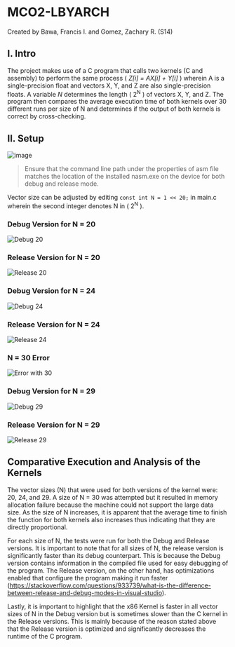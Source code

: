 # MCO2-LBYARCH
Created by Bawa, Francis I. and Gomez, Zachary R. (S14)

## I. Intro
The project makes use of a C program that calls two kernels (C and assembly) to perform the same process ( *Z[i] = AX[i] + Y[i]* ) wherein A is a single-precision float and vectors X, Y, and Z are also single-precision floats. A variable *N* determines the length ( 2<sup>N</sup> ) of vectors X, Y, and Z. The program then compares the average execution time of both kernels over 30 different runs per size of N and determines if the output of both kernels is correct by cross-checking.

## II. Setup
![image](https://github.com/gzachr/LBYARCH-x86-to-C-Interface-Project/assets/97268058/726c26e3-d2e5-4ecd-9352-a1facbca39e8)

> Ensure that the command line path under the properties of asm file matches the location of the installed nasm.exe on the device for both debug and release mode.

Vector size can be adjusted by editing `const int N = 1 << 20;` in main.c wherein the second integer denotes N in ( 2<sup>N</sup> ).

### Debug Version for N = 20
![Debug 20](https://github.com/gzachr/LBYARCH-x86-to-C-Interface-Project/assets/97230437/84b0a5f1-6157-4784-9d99-fd7ccaea4829)

### Release Version for N = 20
![Release 20](https://github.com/gzachr/LBYARCH-x86-to-C-Interface-Project/assets/97230437/f2207aad-9c7d-4cd6-9d5b-ee5f4a74b684)

### Debug Version for N = 24
![Debug 24](https://github.com/gzachr/LBYARCH-x86-to-C-Interface-Project/assets/97230437/b5f0537f-4365-41a9-8908-510c473afa16)

### Release Version for N = 24
![Release 24](https://github.com/gzachr/LBYARCH-x86-to-C-Interface-Project/assets/97230437/bd48ca5e-216d-4c18-bad7-8ee1ace24103)

### N = 30 Error
![Error with 30](https://github.com/gzachr/LBYARCH-x86-to-C-Interface-Project/assets/97230437/2512a7f1-5627-466c-b3a8-b2ad467ec464)

### Debug Version for N = 29
![Debug 29](https://github.com/gzachr/LBYARCH-x86-to-C-Interface-Project/assets/97230437/27157e2c-5882-475a-b83c-2b8b2c13a9d4)

### Release Version for N = 29
![Release 29](https://github.com/gzachr/LBYARCH-x86-to-C-Interface-Project/assets/97230437/3d968078-f648-45e3-a719-11051b36d8aa)

## Comparative Execution and Analysis of the Kernels

The vector sizes (N) that were used for both versions of the kernel were: 20, 24, and 29. A size of N = 30 was attempted but it resulted in memory allocation failure because the machine could not support the large data size. As the size of N increases, it is apparent that the average time to finish the function for both kernels also increases thus indicating that they are directly proportional. 

For each size of N, the tests were run for both the Debug and Release versions. It is important to note that for all sizes of N, the release version is significantly faster than its debug counterpart. This is because the Debug version contains information in the compiled file used for easy debugging of the program. The Release version, on the other hand, has optimizations enabled that configure the program making it run faster (https://stackoverflow.com/questions/933739/what-is-the-difference-between-release-and-debug-modes-in-visual-studio). 

Lastly, it is important to highlight that the x86 Kernel is faster in all vector sizes of N in the Debug version but is sometimes slower than the C kernel in the Release versions. This is mainly because of the reason stated above that the Release version is optimized and significantly decreases the runtime of the C program.
